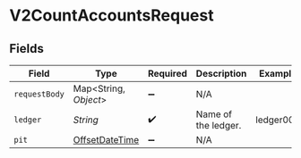 # V2CountAccountsRequest


## Fields

| Field                                                                                     | Type                                                                                      | Required                                                                                  | Description                                                                               | Example                                                                                   |
| ----------------------------------------------------------------------------------------- | ----------------------------------------------------------------------------------------- | ----------------------------------------------------------------------------------------- | ----------------------------------------------------------------------------------------- | ----------------------------------------------------------------------------------------- |
| `requestBody`                                                                             | Map\<String, *Object*>                                                                    | :heavy_minus_sign:                                                                        | N/A                                                                                       |                                                                                           |
| `ledger`                                                                                  | *String*                                                                                  | :heavy_check_mark:                                                                        | Name of the ledger.                                                                       | ledger001                                                                                 |
| `pit`                                                                                     | [OffsetDateTime](https://docs.oracle.com/javase/8/docs/api/java/time/OffsetDateTime.html) | :heavy_minus_sign:                                                                        | N/A                                                                                       |                                                                                           |